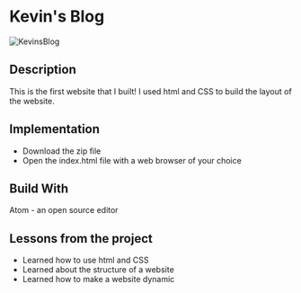 # Kevin's Blog

![KevinsBlog](https://user-images.githubusercontent.com/37048222/81456139-ee553d00-9156-11ea-9341-694c1758aaf6.PNG)


## Description
This is the first website that I built! I used html and CSS to build the layout of
the website.


## Implementation
- Download the zip file 
- Open the index.html file with a web browser of your choice


## Build With
Atom - an open source editor

## Lessons from the project
- Learned how to use html and CSS
- Learned about the structure of a website
- Learned how to make a website dynamic
